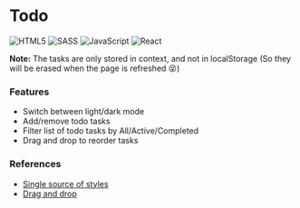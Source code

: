 # Todo
<img alt="HTML5" src="https://img.shields.io/badge/html5-%23E34F26.svg?style=for-the-badge&logo=html5&logoColor=white"/> <img alt="SASS" src="https://img.shields.io/badge/SASS-hotpink.svg?style=for-the-badge&logo=SASS&logoColor=white"/> 
<img alt="JavaScript" src="https://img.shields.io/badge/javascript-%23323330.svg?style=for-the-badge&logo=javascript&logoColor=%23F7DF1E"/>
<img alt="React" src="https://img.shields.io/badge/react-%2320232a.svg?style=for-the-badge&logo=react&logoColor=%2361DAFB"/>

<strong>Note:</strong> The tasks are only stored in context, and not in localStorage (So they will be erased when the page is refreshed :stuck_out_tongue_closed_eyes:)

### Features
* Switch between light/dark mode
* Add/remove todo tasks
* Filter list of todo tasks by All/Active/Completed
* Drag and drop to reorder tasks

### References
* [Single source of styles](https://www.joshwcomeau.com/css/styled-components/#single-source-of-styles)  
* [Drag and drop](https://dev.to/colinmcd01/drag-drop-re-ordering-using-html-and-react-974)  
